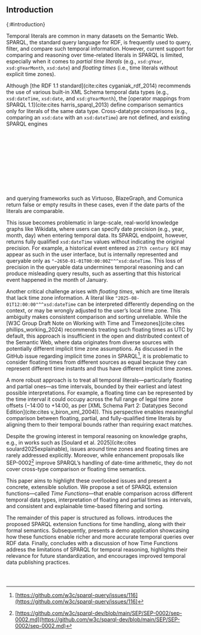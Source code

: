 ## Introduction
{:#introduction}

Temporal literals are common in many datasets on the Semantic Web.
SPARQL, the standard query language for RDF, is frequently used to query, filter, and compare such temporal information.
However, current support for comparing and reasoning over time-related literals in SPARQL is limited, especially when it comes to *partial time literals* (e.g., `xsd:gYear`, `xsd:gYearMonth`, `xsd:date`) and *floating times* (i.e., time literals without explicit time zones).

Although [the RDF 1.1 standard](cite:cites cyganiak_rdf_2014) recommends the use of various built-in XML Schema temporal data types (e.g., `xsd:dateTime`, `xsd:date`, and `xsd:gYearMonth`), the [operator mappings from SPARQL 1.1](cite:cites harris_sparql_2013) define comparison semantics only for literals of the same data type.
Cross-datatype comparisons (e.g., comparing an `xsd:date` with an `xsd:dateTime`) are not defined, and existing SPARQL engines
<span class="placeholder printonly">
<span style="display: block; height: 12em;"></span>
<!-- This is a dummy placeholder -->
</span>
and querying frameworks such as Virtuoso, BlazeGraph, and Comunica return false or empty results in these cases, even if the date parts of the literals are comparable.

This issue becomes problematic in large-scale, real-world knowledge graphs like Wikidata, where users can specify date precision (e.g., year, month, day) when entering temporal data.
Its SPARQL endpoint, however, returns fully qualified `xsd:dateTime` values without indicating the original precision.
For example, a historical event entered as `27th century BCE` may appear as such in the user interface, but is internally represented and queryable only as `"−2650-01-01T00:00:00Z"^^xsd:dateTime`.
This loss of precision in the queryable data undermines temporal reasoning and can produce misleading query results, such as asserting that this historical event happened in the month of January.

Another critical challenge arises with *floating times*, which are time literals that lack time zone information.
A literal like `"2025-08-01T12:00:00"^^xsd:dateTime` can be interpreted differently depending on the context, or may be wrongly adjusted to the user’s local time zone.
This ambiguity makes consistent comparison and sorting unreliable.
While the [W3C Group Draft Note on Working with Time and Timezones](cite:cites phillips_working_2024) recommends treating such floating times as UTC by default, this approach is insufficient in the open and distributed context of the Semantic Web, where data originates from diverse sources with potentially different implicit time zone assumptions.
As discussed in the GitHub issue regarding implicit time zones in SPARQL[^IssueImplicitTimeZoneComparisonSorting], it is problematic to consider floating times from different sources as equal because they can represent different time instants and thus have different implicit time zones.

[^IssueImplicitTimeZoneComparisonSorting]: [https://github.com/w3c/sparql-query/issues/116](https://github.com/w3c/sparql-query/issues/116)

A more robust approach is to treat all temporal literals—particularly floating and partial ones—as time intervals, bounded by their earliest and latest possible interpretations.
For example, a floating time can be represented by the time interval it could occupy across the full range of legal time zone offsets (−14:00 to +14:00, as per [XML Schema Part 2: Datatypes Second Edition](cite:cites v_biron_xml_2004)).
This perspective enables meaningful comparison between floating, partial, and fully-qualified time literals by aligning them to their temporal bounds rather than requiring exact matches.

Despite the growing interest in temporal reasoning on knowledge graphs, e.g., in works such as [Soulard et al. 2025](cite:cites soulard2025explainable), issues around time zones and floating times are rarely addressed explicitly.
Moreover, while enhancement proposals like SEP-0002[^SEP-0002] improve SPARQL’s handling of date-time arithmetic, they do not cover cross-type comparison or floating time semantics.

[^SEP-0002]: [https://github.com/w3c/sparql-dev/blob/main/SEP/SEP-0002/sep-0002.md](https://github.com/w3c/sparql-dev/blob/main/SEP/SEP-0002/sep-0002.md)

This paper aims to highlight these overlooked issues and present a concrete, extensible solution.
We propose a set of SPARQL extension functions—called *Time Functions*—that enable comparison across different temporal data types, interpretation of floating and partial times as intervals, and consistent and explainable time-based filtering and sorting.

The remainder of this paper is structured as follows.
[](#functions) introduces the proposed SPARQL extension functions for time handling, along with their formal semantics.
Subsequently, [](#demo) presents a demo application showcasing how these functions enable richer and more accurate temporal queries over RDF data.
Finally, [](#conclusion) concludes with a discussion of how Time Functions address the limitations of SPARQL for temporal reasoning, highlights their relevance for future standardization, and encourages improved temporal data publishing practices.

<span class="placeholder printonly">
<span style="display: block; height: 2em;"></span>
<!-- This is a dummy placeholder -->
</span>

